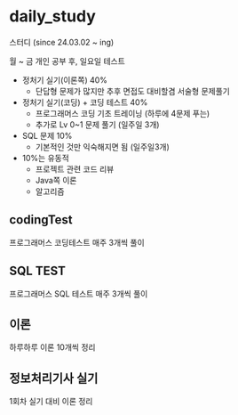 # daily_study

스터디 (since 24.03.02 ~ ing)

월 ~ 금 개인 공부 후, 일요일 테스트

- 정처기 실기(이론쪽) 40%
    - 단답형 문제가 많지만 추후 면접도 대비할겸 서술형 문제풀기
- 정처기 실기(코딩) + 코딩 테스트 40%
    - 프로그래머스 코딩 기초 트레이닝 (하루에 4문제 푸는)
    - 추가로 Lv 0~1 문제 풀기 (일주일 3개)
- SQL 문제 10%
    - 기본적인 것만 익숙해지면 됨 (일주일3개)
- 10%는 유동적
    - 프로젝트 관련 코드 리뷰
    - Java쪽 이론
    - 알고리즘

## codingTest

프로그래머스 코딩테스트 매주 3개씩 풀이
  
## SQL TEST

프로그래머스 SQL 테스트 매주 3개씩 풀이

## 이론

하루하루 이론 10개씩 정리

## 정보처리기사 실기

1회차 실기 대비 이론 정리
